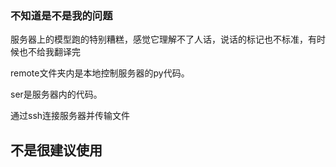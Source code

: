 ### 不知道是不是我的问题

服务器上的模型跑的特别糟糕，感觉它理解不了人话，说话的标记也不标准，有时候也不给我翻译完

remote文件夹内是本地控制服务器的py代码。

ser是服务器内的代码。

通过ssh连接服务器并传输文件

## 不是很建议使用